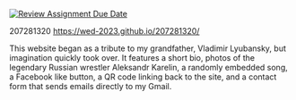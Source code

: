[![Review Assignment Due Date](https://classroom.github.com/assets/deadline-readme-button-22041afd0340ce965d47ae6ef1cefeee28c7c493a6346c4f15d667ab976d596c.svg)](https://classroom.github.com/a/89IMDEJr)


207281320
https://wed-2023.github.io/207281320/

This website began as a tribute to my grandfather, Vladimir Lyubansky, but imagination quickly took over. It features a short bio, photos of the legendary Russian wrestler Aleksandr Karelin, a randomly embedded song, a Facebook like button, a QR code linking back to the site, and a contact form that sends emails directly to my Gmail.